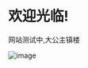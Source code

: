 # 欢迎光临!

<p>网站测试中,大公主镇楼</p>

![image](https://github.com/wind-come/wind-come.github.io/blob/master/image/timg.jpg?raw=true)

